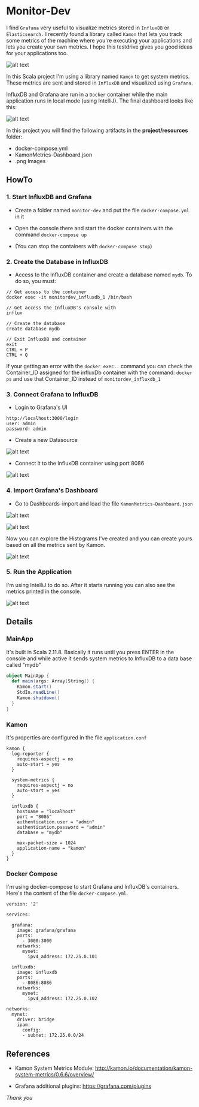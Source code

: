 # Monitor-Dev

I find ```Grafana``` very useful to visualize metrics stored in ```InfluxDB``` or ```Elasticsearch.``` I recently found a library called ```Kamon``` that lets you track some metrics of the machine where you're executing your applications and lets you create your own metrics.  I hope this testdrive gives you good ideas for your applications too.

![alt text](https://raw.githubusercontent.com/Kmellzie/monitor-dev/master/project/resources/imgs/KamonMetrics-Structure.png)

In this Scala project I'm using a library named ```Kamon``` to get system metrics.  These metrics are sent and stored in ```InfluxDB``` and visualized using ```Grafana```.

InfluxDB and Grafana are run in a ```Docker``` container while the main application runs in local mode (using IntelliJ).  The final dashboard looks like this:

![alt text](https://raw.githubusercontent.com/Kmellzie/monitor-dev/master/project/resources/imgs/KamonMetrics-Memory.png)

In this project you will find the following artifacts in the **project/resources** folder:

* docker-compose.yml
* KamonMetrics-Dashboard.json
* .png Images



## HowTo

### 1. Start InfluxDB and Grafana

* Create a folder named ```monitor-dev``` and put the file ```docker-compose.yml``` in it

* Open the console there and start the docker containers with the command ```docker-compose up```

* (You can stop the containers with ```docker-compose stop```)

### 2. Create the Database in InfluxDB

* Access to the InfluxDB container and create a database named ```mydb```.  To do so, you must:
```
// Get access to the container
docker exec -it monitordev_influxdb_1 /bin/bash

// Get access the InfluxDB's console with
influx

// Create the database
create database mydb

// Exit InfluxDB and container
exit
CTRL + P
CTRL + Q
```

If your getting an error with the ```docker exec..``` command you can check the Container_ID assigned for the influxDb container with the command: ```docker ps``` and use that Container_ID instead of ```monitordev_influxdb_1```

### 3. Connect Grafana to InfluxDB

* Login to Grafana's UI
```
http://localhost:3000/login
user: admin
password: admin
```

* Create a new Datasource

![alt text](https://raw.githubusercontent.com/Kmellzie/monitor-dev/master/project/resources/imgs/KamonMetrics-Datasource.png)

* Connect it to the InfluxDB container using port 8086

![alt text](https://raw.githubusercontent.com/Kmellzie/monitor-dev/master/project/resources/imgs/KamonMetrics-DatasourceInflux.png)


### 4. Import Grafana's Dashboard

* Go to Dashboards-import and load the file ```KamonMetrics-Dashboard.json```

![alt text](https://raw.githubusercontent.com/Kmellzie/monitor-dev/master/project/resources/imgs/KamonMetrics-Dashboard.png)

![alt text](https://raw.githubusercontent.com/Kmellzie/monitor-dev/master/project/resources/imgs/KamonMetrics-DashboardImport.png)

Now you can explore the Histograms I've created and you can create yours based on all the metrics sent by Kamon.

![alt text](https://raw.githubusercontent.com/Kmellzie/monitor-dev/master/project/resources/imgs/KamonMetrics-Graph.png)


### 5. Run the Application

I'm using IntelliJ to do so. After it starts running you can also see the metrics printed in the console.

![alt text](https://raw.githubusercontent.com/Kmellzie/monitor-dev/master/project/resources/imgs/KamonMetrics-Console.png)



## Details

### MainApp

It's built in Scala 2.11.8. Basically it runs until you press ENTER in the console and while active it sends system metrics to InfluxDB to a data base called "mydb"

```scala
object MainApp {
  def main(args: Array[String]) {
    Kamon.start()
    StdIn.readLine()
    Kamon.shutdown()
  }
}
```

### Kamon

It's properties are configured in the file ```application.conf```
```
kamon {
  log-reporter {
    requires-aspectj = no
    auto-start = yes
  }

  system-metrics {
    requires-aspectj = no
    auto-start = yes
  }

  influxdb {
    hostname = "localhost"
    port = "8086"
    authentication.user = "admin"
    authentication.password = "admin"
    database = "mydb"

    max-packet-size = 1024
    application-name = "kamon"
  }
}
```

### Docker Compose

I'm using docker-compose to start Grafana and InfluxDB's containers. Here's the content of the file ```docker-compose.yml```.

```
version: '2'

services:

  grafana:
    image: grafana/grafana
    ports:
      - 3000:3000
    networks:
      mynet:
        ipv4_address: 172.25.0.101

  influxdb:
    image: influxdb
    ports:
      - 8086:8086
    networks:
      mynet:
        ipv4_address: 172.25.0.102

networks:
  mynet:
    driver: bridge
    ipam:
      config:
      - subnet: 172.25.0.0/24
```


## References

* Kamon System Metrics Module: http://kamon.io/documentation/kamon-system-metrics/0.6.6/overview/

* Grafana additional plugins: https://grafana.com/plugins


*Thank you*